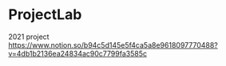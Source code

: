 # ProjectLab
2021 project
https://www.notion.so/b94c5d145e5f4ca5a8e9618097770488?v=4db1b2136ea24834ac90c7799fa3585c